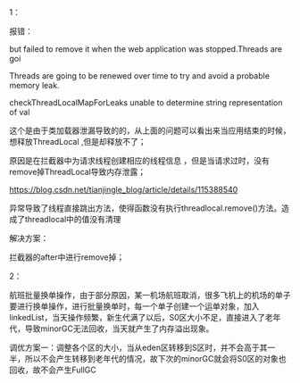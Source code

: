 1：

报错：

but failed to remove it when the web application was stopped.Threads are goi

Threads are going to be renewed over time to try and avoid a probable memory leak.

checkThreadLocalMapForLeaks unable to determine string representation of val

这个是由于类加载器泄漏导致的的，从上面的问题可以看出来当应用结束的时候，想释放ThreadLocal ,但是却释放不了；

原因是在拦截器中为请求线程创建相应的线程信息 ，但是当请求过时，没有remove掉ThreadLocal导致内存泄露；

https://blog.csdn.net/tianjingle_blog/article/details/115388540

异常导致了线程直接跳出方法，使得函数没有执行threadlocal.remove()方法。造成了threadlocal中的值没有清理



解决方案：

拦截器的after中进行remove掉；



2：

航班批量换单操作，由于部分原因，某一机场航班取消，很多飞机上的机场的单子要进行换单操作，进行批量换单时，每一个单子创建一个运单对象，加入linkedList，当天操作频繁，新生代满了以后，S0区大小不足，直接进入了老年代，导致minorGC无法回收，当天就产生了内存溢出现象。



调优方案一：调整各个区的大小，当从eden区转移到S区时，并不会高于其一半，所以不会产生转移到老年代的情况，故下次的minorGC就会将S0区的对象也回收，故不会产生FullGC
